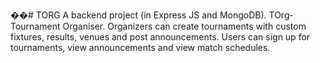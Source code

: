��#   T O R G 
 
A backend project (in Express JS and MongoDB). TOrg-Tournament Organiser. Organizers can create tournaments with custom fixtures, results, venues and post announcements. Users can sign up for tournaments, view announcements and view match schedules.
 
